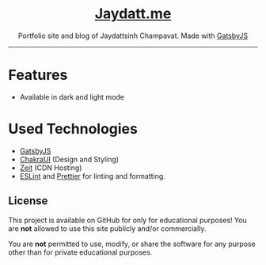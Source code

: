 <h1 align="center">
  <a href="https://jaydatt.me">Jaydatt.me</a>
</h1>
<p align="center">Portfolio site and blog of Jaydattsinh Champavat. Made with <a href="https://www.gatsbyjs.org">GatsbyJS</a></p>

---
# Features
 - Available in dark and light mode

# Used Technologies
 - [GatsbyJS](https://www.gatsbyjs.org)
 - [ChakraUI](https://chakra-ui.com/) (Design and Styling)
 - [Zeit](https://www.zeit.co) (CDN Hosting)
 - [ESLint](https://eslint.org/) and [Prettier](https://prettier.io/) for linting and formatting. 
 
## License

This project is available on GitHub for only for educational purposes! You are **not** allowed to use this site publicly and/or commercially.

You are **not** permitted to use, modify, or share the software for any purpose other than for private educational purposes.
